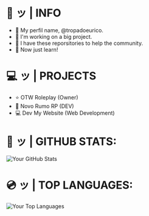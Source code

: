 # 📖 ッ | INFO

- 📄 My perfil name, @tropadoeurico.
- 📄 I'm working on a big project.
- 📄 I have these reporsitories to help the community.
- 📄 Now just learn!

# 💻 ッ | PROJECTS

- ⭐ OTW Roleplay (Owner)
- 🔨 Novo Rumo RP (DEV)
- 💻 Dev My Website (Web Development)

# 📀 ッ | GITHUB STATS:
![Your GitHub Stats](https://github-readme-stats.vercel.app/api?username=julianorei&show_icons=true&theme=blue)

# 💿 ッ | TOP LANGUAGES:
![Your Top Languages](https://github-readme-stats.vercel.app/api/top-langs/?username=julianorei&layout=compact&theme=blue)
